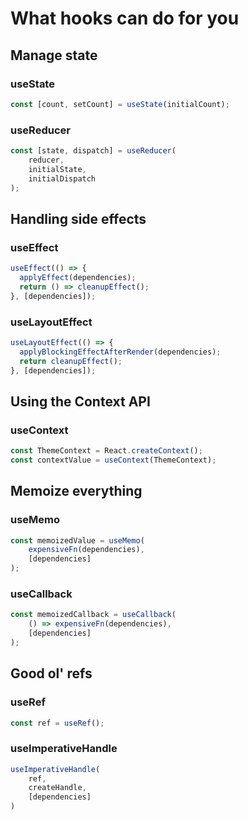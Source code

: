 # What hooks can do for you

## Manage state

### useState

```javascript
const [count, setCount] = useState(initialCount);
```

### useReducer

```javascript
const [state, dispatch] = useReducer(
    reducer, 
    initialState, 
    initialDispatch
);
```

## Handling side effects

### useEffect

```javascript
useEffect(() => {
  applyEffect(dependencies);
  return () => cleanupEffect();
}, [dependencies]);
```

### useLayoutEffect

```javascript
useLayoutEffect(() => {
  applyBlockingEffectAfterRender(dependencies);
  return cleanupEffect();
}, [dependencies]);
```

## Using the Context API

### useContext
```javascript
const ThemeContext = React.createContext();
const contextValue = useContext(ThemeContext);
```

## Memoize everything

### useMemo
```javascript
const memoizedValue = useMemo(
    expensiveFn(dependencies), 
    [dependencies]
);
```

### useCallback
```javascript
const memoizedCallback = useCallback(
    () => expensiveFn(dependencies), 
    [dependencies]
);
```

## Good ol' refs

### useRef
```javascript
const ref = useRef();
```

### useImperativeHandle

```javascript
useImperativeHandle(
    ref, 
    createHandle, 
    [dependencies]
)
```